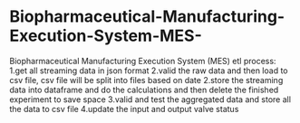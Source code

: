 # Biopharmaceutical-Manufacturing-Execution-System-MES-
Biopharmaceutical Manufacturing Execution System (MES)
etl process:
1.get all streaming data in json format 
2.valid the raw data and then load to csv file, csv file will be split into files based on date
2.store the streaming data into dataframe and do the calculations and then delete the finished experiment to save space
3.valid and test the aggregated data and store all the data to csv file
4.update the input and output valve status
